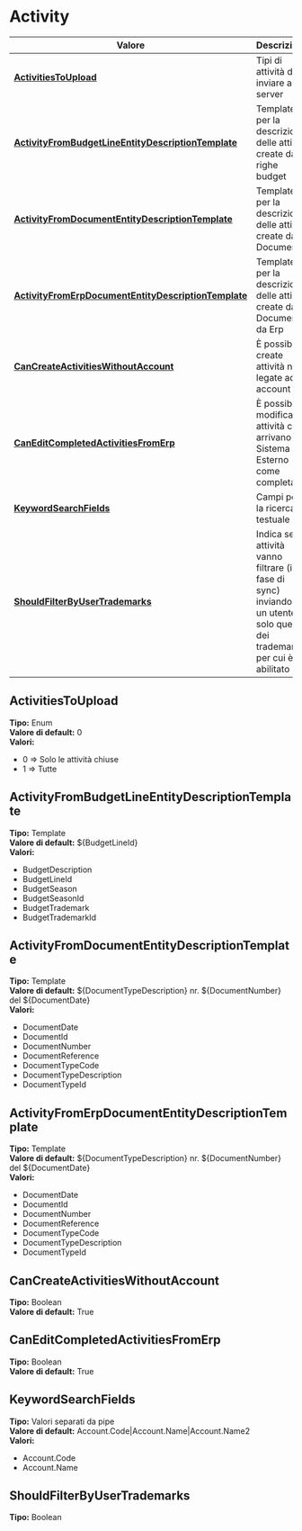 # Activity
| Valore| Descrizione |
| --- | --- |
| **[ActivitiesToUpload](#activitiestoupload)** | Tipi di attività da inviare al server |
| **[ActivityFromBudgetLineEntityDescriptionTemplate](#activityfrombudgetlineentitydescriptiontemplate)** | Template per la descrizione delle attività create dalle righe budget |
| **[ActivityFromDocumentEntityDescriptionTemplate](#activityfromdocumententitydescriptiontemplate)** | Template per la descrizione delle attività create dai Documenti |
| **[ActivityFromErpDocumentEntityDescriptionTemplate](#activityfromerpdocumententitydescriptiontemplate)** | Template per la descrizione delle attività create dai Documenti da Erp |
| **[CanCreateActivitiesWithoutAccount](#cancreateactivitieswithoutaccount)** | È possibile create attività non legate ad un account |
| **[CanEditCompletedActivitiesFromErp](#caneditcompletedactivitiesfromerp)** | È possibile modificare attività che arrivano dal Sistema Esterno come completate |
| **[KeywordSearchFields](#keywordsearchfields)** | Campi per la ricerca testuale |
| **[ShouldFilterByUserTrademarks](#shouldfilterbyusertrademarks)** | Indica se le attività vanno filtrare (in fase di sync) inviando ad un utente solo quelle dei trademark per cui è abilitato |

ActivitiesToUpload 
-----
**Tipo:** Enum	 
**Valore di default:** 0	 
**Valori:**
* 0 => Solo le attività chiuse
* 1 => Tutte

ActivityFromBudgetLineEntityDescriptionTemplate 
-----
**Tipo:** Template	 
**Valore di default:** ${BudgetLineId}	 
**Valori:**
* BudgetDescription
* BudgetLineId
* BudgetSeason
* BudgetSeasonId
* BudgetTrademark
* BudgetTrademarkId

ActivityFromDocumentEntityDescriptionTemplate 
-----
**Tipo:** Template	 
**Valore di default:** ${DocumentTypeDescription} nr. ${DocumentNumber} del ${DocumentDate}	 
**Valori:**
* DocumentDate
* DocumentId
* DocumentNumber
* DocumentReference
* DocumentTypeCode
* DocumentTypeDescription
* DocumentTypeId

ActivityFromErpDocumentEntityDescriptionTemplate 
-----
**Tipo:** Template	 
**Valore di default:** ${DocumentTypeDescription} nr. ${DocumentNumber} del ${DocumentDate}	 
**Valori:**
* DocumentDate
* DocumentId
* DocumentNumber
* DocumentReference
* DocumentTypeCode
* DocumentTypeDescription
* DocumentTypeId

CanCreateActivitiesWithoutAccount 
-----
**Tipo:** Boolean	 
**Valore di default:** True	 

CanEditCompletedActivitiesFromErp 
-----
**Tipo:** Boolean	 
**Valore di default:** True	 

KeywordSearchFields 
-----
**Tipo:** Valori separati da pipe	 
**Valore di default:** Account.Code&#124;Account.Name&#124;Account.Name2	 
**Valori:**
* Account.Code
* Account.Name

ShouldFilterByUserTrademarks 
-----
**Tipo:** Boolean

